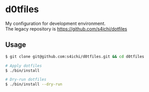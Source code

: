 # d0tfiles

My configuration for development environment.<br>
The legacy repository is https://github.com/s4ichi/dotfiles

## Usage

```sh
$ git clone git@github.com:s4ichi/d0tfiles.git && cd d0tfiles
```

```sh
# Apply dotfiles
$ ./bin/install

# Dry-run dotfiles
$ ./bin/install --dry-run
```
